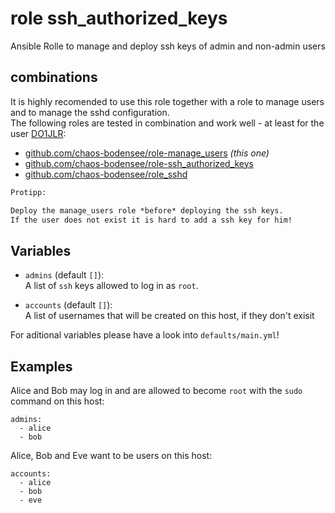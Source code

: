  role ssh_authorized_keys
==============================
Ansible Rolle to manage and deploy ssh keys of admin and non-admin users

 combinations
---------------
It is highly recomended to use this role together with a role to manage users and to manage the sshd configuration.<br/>
The following roles are tested in combination and work well - at least for the user [DO1JLR](https://github.com/do1jlr):
 - [github.com/chaos-bodensee/role-manage_users](https://github.com/chaos-bodensee/role-manage_users.git) *(this one)*
 - [github.com/chaos-bodensee/role-ssh_authorized_keys](https://github.com/chaos-bodensee/role-ssh_authorized_keys.git)
 - [github.com/chaos-bodensee/role_sshd](https://github.com/chaos-bodensee/role_sshd.git)

```txt
Protipp:

Deploy the manage_users role *before* deploying the ssh keys.
If the user does not exist it is hard to add a ssh key for him!
```

 Variables
---------

* ``admins`` (default ``[]``):<br/>
  A list of ``ssh`` keys allowed to log in as `root`.

* ``accounts`` (default ``[]``):<br/>
  A list of usernames that will be created on this host, if they don't exisit

For aditional variables please have a look into ``defaults/main.yml``!


 Examples
--------

Alice and Bob may log in and are allowed to become ``root`` with the ``sudo`` command on this host:

```
admins:
  - alice
  - bob
```

Alice, Bob and Eve want to be users on this host:
```
accounts:
  - alice
  - bob
  - eve
```

